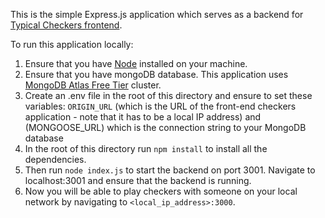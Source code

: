 This is the simple Express.js application which serves as a backend for [Typical Checkers frontend](https://github.com/salimamukhit/typical-checkers-game).

To run this application locally:

1. Ensure that you have [Node](https://nodejs.org/en/download) installed on your machine.
2. Ensure that you have mongoDB database. This application uses [MongoDB Atlas Free Tier](https://www.mongodb.com/products/platform/atlas-database) cluster.
3. Create an .env file in the root of this directory and ensure to set these variables: `ORIGIN_URL` (which is the URL of the front-end checkers application - note that it has to be a local IP address) and (MONGOOSE_URL) which is the connection string to your MongoDB database
4. In the root of this directory run `npm install` to install all the dependencies.
5. Then run `node index.js` to start the backend on port 3001. Navigate to localhost:3001 and ensure that the backend is running.
6. Now you will be able to play checkers with someone on your local network by navigating to `<local_ip_address>:3000`.
